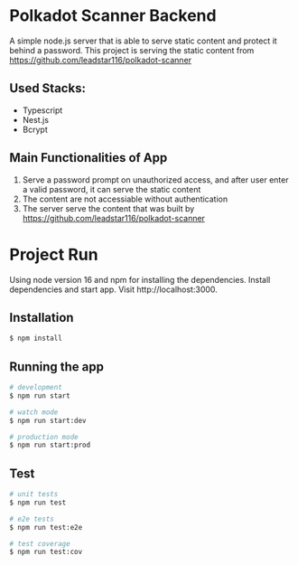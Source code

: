 # Polkadot Scanner Backend

A simple node.js server that is able to serve static content and protect it behind a password.
This project is serving the static content from https://github.com/leadstar116/polkadot-scanner

## Used Stacks:

- Typescript
- Nest.js
- Bcrypt

## Main Functionalities of App

1. Serve a password prompt on unauthorized access, and after user enter a valid password, it can serve the static content
2. The content are not accessiable without authentication
3. The server serve the content that was built by https://github.com/leadstar116/polkadot-scanner

# Project Run

Using node version 16 and npm for installing the dependencies.
Install dependencies and start app.
Visit http://localhost:3000.

## Installation

```bash
$ npm install
```

## Running the app

```bash
# development
$ npm run start

# watch mode
$ npm run start:dev

# production mode
$ npm run start:prod
```

## Test

```bash
# unit tests
$ npm run test

# e2e tests
$ npm run test:e2e

# test coverage
$ npm run test:cov
```
